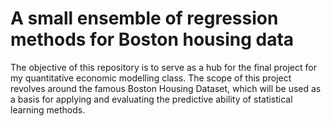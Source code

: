 # A small ensemble of regression methods for Boston housing data

The objective of this repository is to serve as a hub for the final project for my quantitative economic modelling class. The scope of this project revolves around
the famous Boston Housing Dataset, which will be used as a basis for applying and evaluating the predictive ability of statistical learning methods.
